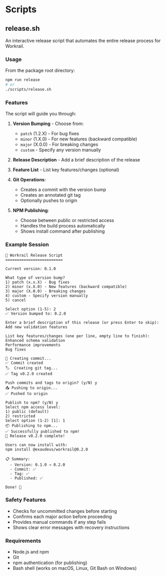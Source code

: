 # Scripts

## release.sh

An interactive release script that automates the entire release process for Workrail.

### Usage

From the package root directory:

```bash
npm run release
# or
./scripts/release.sh
```

### Features

The script will guide you through:

1. **Version Bumping** - Choose from:
   - `patch` (1.2.X) - For bug fixes
   - `minor` (1.X.0) - For new features (backward compatible)
   - `major` (X.0.0) - For breaking changes
   - `custom` - Specify any version manually

2. **Release Description** - Add a brief description of the release

3. **Feature List** - List key features/changes (optional)

4. **Git Operations**:
   - Creates a commit with the version bump
   - Creates an annotated git tag
   - Optionally pushes to origin

5. **NPM Publishing**:
   - Choose between public or restricted access
   - Handles the build process automatically
   - Shows install command after publishing

### Example Session

```
🚀 Workrail Release Script
=========================

Current version: 0.1.0

What type of version bump?
1) patch (x.x.X) - Bug fixes
2) minor (x.X.0) - New features (backward compatible)
3) major (X.0.0) - Breaking changes
4) custom - Specify version manually
5) cancel

Select option (1-5): 2
✅ Version bumped to: 0.2.0

Enter a brief description of this release (or press Enter to skip):
Add new validation features

List key features/changes (one per line, empty line to finish):
Enhanced schema validation
Performance improvements
Bug fixes

📝 Creating commit...
✅ Commit created
🏷️  Creating git tag...
✅ Tag v0.2.0 created

Push commits and tags to origin? (y/N) y
📤 Pushing to origin...
✅ Pushed to origin

Publish to npm? (y/N) y
Select npm access level:
1) public (default)
2) restricted
Select option (1-2) [1]: 1
📦 Publishing to npm...
✅ Successfully published to npm!
🎉 Release v0.2.0 complete!

Users can now install with:
npm install @exaudeus/workrail@0.2.0

📋 Summary:
  - Version: 0.1.0 → 0.2.0
  - Commit: ✅
  - Tag: ✅
  - Published: ✅

Done! 🚀
```

### Safety Features

- Checks for uncommitted changes before starting
- Confirms each major action before proceeding
- Provides manual commands if any step fails
- Shows clear error messages with recovery instructions

### Requirements

- Node.js and npm
- Git
- npm authentication (for publishing)
- Bash shell (works on macOS, Linux, Git Bash on Windows) 